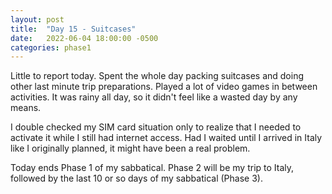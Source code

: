 ```yaml
---
layout: post
title:  "Day 15 - Suitcases"
date:   2022-06-04 18:00:00 -0500
categories: phase1
---
```


Little to report today. Spent the whole day packing suitcases and doing other last minute trip preparations.
Played a lot of video games in between activities. It was rainy all day, so it didn't feel like a wasted day by any
means.

I double checked my SIM card situation only to realize that I needed to activate it while I still had internet access.
Had I waited until I arrived in Italy like I originally planned, it might have been a real problem.

Today ends Phase 1 of my sabbatical. Phase 2 will be my trip to Italy, followed by the last 10 or so days of my
sabbatical (Phase 3).
